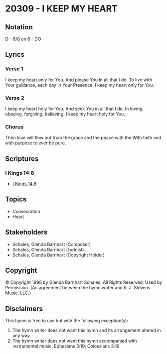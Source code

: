 # 20309 - I KEEP MY HEART

## Notation

D - 6/8 on 6 - DO

## Lyrics

### Verse 1

I keep my heart only for You. And please You in all that I do. To live with Your guidance, each day in Your Presence, I keep my heart only for You. 

### Verse 2

I keep my heart holy for You. And seek You in all that I do. In loving, obeying, forgiving, believing, I keep my heart holy for You. 

### Chorus

Then love will flow out from the grace and the peace with the With faith and with purpose to ever be pure,


## Scriptures

### I Kings 14:8

- [I Kings 14:8](https://www.biblegateway.com/passage/?search=I%20Kings%2014%3A8)


## Topics

- Consecration
- Heart

## Stakeholders

- Schales, Glenda Barnhart (Composer)
- Schales, Glenda Barnhart (Lyricist)
- Schales, Glenda Barnhart (Copyright Holder)

## Copyright

© Copyright 1998 by Glenda Barnhart Schales. All Rights Reserved. Used by Permission.
(An agreement between the hymn writer and R. J. Stevens Music, LLC.)

## Disclaimers

This hymn is free to use but with the following exception(s):
1. The hymn writer does not want this hymn and its arrangement altered in any way.
2. The hymn writer does not want this hymn accompanied with instrumental music.
Ephesians 5:19; Colossians 3:16

